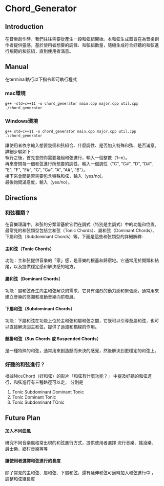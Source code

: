# Chord_Generator

## Introduction
在音樂創作時，我們往往需要從產生一段和弦組開始。本和弦生成器旨在為音樂創作者提供靈感，基於使用者想要的調性、和弦組數量，隨機生成符合好聽的和弦進行規範的和弦組，直到使用者滿意。

## Manual
在terminal執行以下指令即可執行程式
### mac環境
```
g++ -std=c++11 -o chord_generator main.cpp major.cpp util.cpp
./chord_generator
```
### Windows環境
```
g++ std=c++11 -o chord_generator main.cpp major.cpp util.cpp
.\chord_generator
```
讓使用者依序輸入想要幾個和弦組合、什麼調性、是否加入特殊和弦、是否滿意。  
詳細步驟如下：  
執行之後，首先會問你需要幾組和弦進行，輸入一個整數（1~n）。  
再來會問每一個和弦進行所想要的調性，輸入一個調性（"C", "C#", "D", "D#", "E", "F", "F#", "G", "G#", "A", "A#", "B"）。  
接下來會問是否需要包含特殊和弦，輸入（yes/no)。  
最後詢問滿意度，輸入（yes/no）。  

## Directions
### 和弦種類？
在音樂理論中，和弦的分類常基於它們在調式（特別是主調式）中的功能和位置。最常見的和弦類型包括主和弦（Tonic Chords）、屬和弦（Dominant Chords）、下屬和弦（Subdominant Chords）等。下面是這些和弦類型的詳細解釋:
#### 主和弦（Tonic Chords）
功能：主和弦提供音樂的「家」感，是音樂的根基和歸宿地。它通常用於開頭和結尾，以及提供穩定感和解決感的地方。
#### 屬和弦（Dominant Chords）
功能：屬和弦產生向主和弦解決的需求，它具有強烈的動力感和緊張感，通常用來建立音樂的高潮和推動音樂向前發展。
#### 下屬和弦（Subdominant Chords）
功能：下屬和弦在功能上位於主和弦和屬和弦之間，它既可以引導至屬和弦，也可以直接解決回主和弦，提供了過渡和橋樑的作用。
#### 懸掛和弦（Sus Chords 或 Suspended Chords）
是一種特殊的和弦，通常用來創造懸而未決的感覺，然後解決到更穩定的和弦上。


### 好聽的和弦進行？
根據NiceChord（好和弦）的影片「和弦有什麼功能？」
中提及好聽的和弦進行，和弦進行有三種路徑可以走，
分別是
1. Tonic Subdominant Dominant Tonic 
2. Tonic Dominant Tonic
3. Tonic Subdominant TOnic

## Future Plan
#### 加入不同曲風
研究不同音樂風格常出現的和弦進行方式，提供使用者選擇
流行音樂、搖滾樂、爵士樂、鄉村音樂等等
#### 讓使用者選擇和弦進行的長度
除了常見的主和弦、屬和弦、下屬和弦，還有延伸和弦可適時加入和弦進行中
，調整和弦組長度
